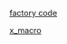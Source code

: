 [factory code](http://stackoverflow.com/questions/147267/easy-way-to-use-variables-of-enum-types-as-string-in-c/202511#202511)

[x_macro](http://www.drdobbs.com/the-new-c-x-macros/184401387)